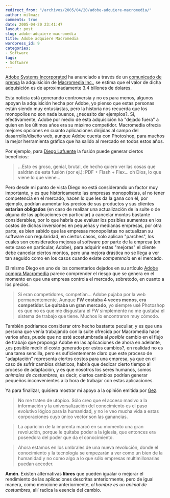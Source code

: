 ```yaml
---
redirect_from: "/archivos/2005/04/20/adobe-adquiere-macromedia/"
author: milmazz
comments: true
date: 2005-04-20 23:41:47
layout: post
slug: adobe-adquiere-macromedia
title: Adobe adquiere Macromedia
wordpress_id: 9
categories:
- Software
tags:
- Software
---
```


[Adobe Systems Incorporated](http://www.adobe.com/) ha anunciado a través de un [comunicado de prensa](http://www.adobe.com/aboutadobe/invrelations/adobeandmacromedia.html) la adquisición de [Macromedia Inc.](http://www.macromedia.com), se estima que el valor de dicha adquisición es de aproximadamente 3.4 billones de dolares.

Esta noticia está generando controversia y no es para menos, algunos apoyan la adquisición hecha por Adobe, yo pienso que estas personas están siendo muy entusiastas, pero la historia nos recuerda que los monopolios no son nada buenos, ¿necesito dar ejemplos?. Sí, efectivamente, Adobe por medio de esta adquisición ha "dejado fuera" a quien en los últimos años era su máximo competidor. Macromedia ofrecía mejores opciones en cuanto aplicaciones dirijidas al campo del dasarrollo/diseño web, aunque Adobe cuenta con Photoshop, para muchos la mejor herramienta gráfica que ha salido al mercado en todos estos años.

Por ejemplo, para [Diego Lafuente](http://www.minid.net/) la fusión puede generar ciertos beneficios:

> ...Esto es groso, genial, brutal, de hecho quiero ver las cosas que saldrán de esta fusión (por ej.): PDF + Flash + Flex… oh Dios, lo que viene lo que viene…

Pero desde mi punto de vista Diego no está considerando un factor muy importante, y es que históricamente las empresas monopolistas, al no tener competencia en el mercado, hacen lo que les da la gana con él, por ejemplo, podrían aumentar los precios de sus productos y sus clientes **estarían obligados** (en caso de realizar una actualización de la suite o de alguna de las aplicaciones en particular) a cancelar montos bastante considerables, por lo que habría que evaluar los posibles aumentos en los costos de dichas inversiones en pequeñas y medianas empresas, por otra parte, es bien sabido que las empresas monopolistas no actualizan su software con regularidad, en ciertos casos, solo aplican "parches", los cuales son considerados mejoras al software por parte de la empresa (en este caso en particular, Adobe), para adquirir estas "mejoras" el cliente debe cancelar ciertos montos, pero una mejora drástica no se llega a ver tan seguido como en los casos cuando existe _competencia_ en el mercado.

El mismo Diego en uno de los comentarios dejados en su artículo [Adobe compra Macromedia](http://www.minid.net/2005/04/18/adobe-compra-macromedia/) parece comprender el riesgo que se genera en el momento en que una empresa controla el mercado, sobretodo, en cuanto a los precios.

> Sí eran competidores, competían… Adobe pujaba por la web permanentemente. Aunque **FW costaba 4 veces menos, era competidor. Le quitaba un gran mercado**, yo siempre usé Photoshop es que no es que me disgustara el FW simplemente no me gustaba el sistema de trabajo que tiene. Muchos lo encontraron muy cómodo.

También podriamos considerar otro hecho bastante peculiar, y es que una persona que venía trabajando con la suite ofrecida por Macromedia hace varios años, puede que no esté acostumbrada al _posible_ cambio en el flujo de trabajo que proponga Adobe en las aplicaciones de ahora en adelante, ¿es posible medir el costo generado por estos cambios?, en realidad no es una tarea sencilla, pero es suficientemente claro que este proceso de "adaptación" representa ciertos costos para una empresa, ya que en el caso de sufrir cambios drásticos, habría que dedicar cierto tiempo al proceso de adaptación, y es que nosotros los seres humanos, somos _animales de costumbres_, es decir, ciertos cambios podrían generar pequeños inconvenientes a la hora de trabajar con estas aplicaciones.

Ya para finalizar, quisiera mostrar mi apoyo a la opinión emitida por [Gez](http://www.blog.ohweb.com.ar/).

> No me traten de utópico. Sólo creo que el acceso masivo a la información y la universalización del conocimiento es el paso evolutivo lógico para la humanidad, y no le veo mucha vida a estas corporaciones cuyo único vector son las ganancias.
 
> La aparición de la imprenta marcó en su momento una gran revolución, porque le quitaba poder a la iglesia, que entonces era poseedora del poder que da el conocimiento.
 
> Ahora estamos en los umbrales de una nueva revolución, donde el conocimiento y la tecnología se empezarán a ver como un bien de la humanidad y no como algo a lo que sólo empresas multimillonarias puedan acceder.

**Amén**. Existen alternativas **libres** que pueden igualar o mejorar el rendimiento de las aplicaciones descritas anteriormente, pero de igual manera, como mencione anteriormente, _el hombre es un animal de costumbres_, allí radica la esencia del cambio.